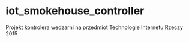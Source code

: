 # iot_smokehouse_controller
Projekt kontrolera wedzarni na przedmiot Technologie Internetu Rzeczy 2015
